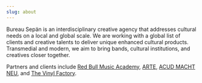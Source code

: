 ```yaml
---
slug: about
---
```


Bureau Sepän is an interdisciplinary creative agency that addresses cultural needs on a local and global scale. We are working with a global list of clients and creative talents to deliver unique enhanced cultural products. Transmedial and modern, we aim to bring bands, cultural institutions, and creatives closer together.

Partners and clients include [Red Bull Music Academy](http://www.redbullmusicacademy.com/), [ARTE](https://www.arte.tv/), [ACUD MACHT NEU](http://acudmachtneu.de/), and [The Vinyl Factory](https://thevinylfactory.coma/).
